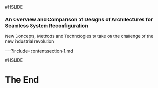 #HSLIDE
### An Overview and Comparison of Designs of Architectures for Seamless System Reconfiguration
New Concepts, Methods and Technologies to take on the challenge of the new industrial revolution

---?include=content/section-1.md

#HSLIDE
# The End
